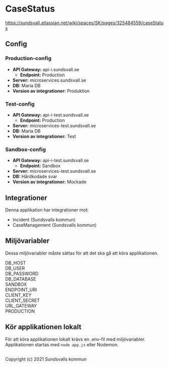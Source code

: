 # CaseStatus

https://sundsvall.atlassian.net/wiki/spaces/SK/pages/325484559/caseStatus

## Config

### Production-config

- **API Gateway:**                  api-i.sundsvall.se
  - **Endpoint:**                   Production
- **Server:**                       microservices.sundsvall.se
- **DB:**                           Maria DB
- **Version av integrationer:**     Produktion

### Test-config

- **API Gateway:**                  api-i-test.sundsvall.se
  - **Endpoint:**                   Production
- **Server:**                       microservices-test.sundsvall.se
- **DB:**                           Maria DB
- **Version av integrationer:**     Test

### Sandbox-config

- **API Gateway:**                  api-i-test.sundsvall.se
  - **Endpoint:**                   Sandbox
- **Server:**                       microservices-test.sundsvall.se
- **DB:**                           Hårdkodade svar
- **Version av integrationer:**     Mockade

## Integrationer

Denna applikation har integrationer mot:

* Incident (Sundsvalls kommun)
* CaseManagement (Sundsvalls kommun)

## Miljövariabler

Dessa miljövariabler måste sättas för att det ska gå att köra applikationen.

DB_HOST<br>
DB_USER<br>
DB_PASSWORD<br>
DB_DATABASE<br>
SANDBOX<br>
ENDPOINT_URI<br>
CLIENT_KEY<br>
CLIENT_SECRET<br>
URL_GATEWAY<br>
PRODUCTION<br>

## Kör applikationen lokalt

För att köra applikationen lokalt krävs en .env-fil med miljövariabler. Applikationen startas med `node app.js` eller Nodemon.

## 
Copyright (c) 2021 Sundsvalls kommun

